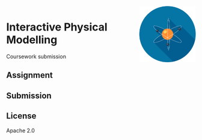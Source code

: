 
<img src='icon.png' align='right' width='150' height='150' />

# Interactive Physical Modelling

Coursework submission

## Assignment

## Submission

## License

Apache 2.0